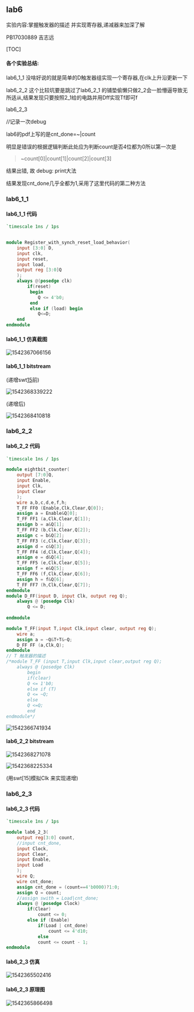 

## lab6

实验内容:掌握触发器的描述 并实现寄存器,递减器来加深了解

PB17030889 吉志远



[TOC]

#### 各个实验总结:

lab6_1_1 没啥好说的就是简单的D触发器组实现一个寄存器,在clk上升沿更新一下

lab6_2_2 这个比较坑要是跳过了lab6_2_1 的铺垫偷懒只做2_2会一脸懵逼导致无所适从,结果发现只要按照2_1给的电路并用Dff实现Tf即可f

lab6_2_3

//记录一次debug

lab6的pdf上写的是cnt_done=~|count

明显是错误的根据逻辑判断此处应为判断count是否4位都为0所以第一次是

> ~count[0]|count[1]|count[2]|count[3] 

结果出错, 故 debug:	print大法

结果发现cnt_done几乎全都为1,采用了这里代码的第二种方法



### lab6_1_1

#### lab6_1_1 代码

```verilog
`timescale 1ns / 1ps


module Register_with_synch_reset_load_behavior(
    input [3:0] D,
    input clk,
    input reset,
    input load,
    output reg [3:0]Q
    );
    always @(posedge clk)
        if(reset)
         begin
            Q <= 4'b0;
         end
         else if (load) begin
            Q<=D;
    end
endmodule
```

#### lab6_1_1 仿真截图

![1542367066156](/home/alicemare/.config/Typora/typora-user-images/1542367066156.png)

#### lab6_1_1 bitstream

(递增swt[15](clk)前)

![1542368339222](/home/alicemare/.config/Typora/typora-user-images/1542368339222.png)

(递增后)

![1542368410818](/home/alicemare/.config/Typora/typora-user-images/1542368410818.png)

### lab6_2_2

#### lab6_2_2 代码

```verilog
`timescale 1ns / 1ps

module eightbit_counter(
    output [7:0]Q,
    input Enable,
    input Clk,
    input Clear
    );
    wire a,b,c,d,e,f,h;
    T_FF FF0 (Enable,Clk,Clear,Q[0]);
    assign a = Enable&Q[0];
    T_FF FF1 (a,Clk,Clear,Q[1]);
    assign b = a&Q[1];
    T_FF FF2 (b,Clk,Clear,Q[2]);
    assign c = b&Q[2];
    T_FF FF3 (c,Clk,Clear,Q[3]);
    assign d = c&Q[3];
    T_FF FF4 (d,Clk,Clear,Q[4]);
    assign e = d&Q[4];
    T_FF FF5 (e,Clk,Clear,Q[5]);
    assign f = e&Q[5];
    T_FF FF6 (f,Clk,Clear,Q[6]);
    assign h = f&Q[6];
    T_FF FF7 (h,Clk,Clear,Q[7]);
endmodule
module D_FF(input D, input Clk, output reg Q);
    always @ (posedge Clk)
        Q <= D;
    
endmodule

module T_FF(input T,input Clk,input clear, output reg Q);
    wire a;
    assign a = ~Q&T+T&~Q;
    D_FF FF (a,Clk,Q);
endmodule
// T 触发器的描述
/*module T_FF (input T,input Clk,input clear,output reg Q);
    always @ (posedge Clk)
        begin
        if(clear)
        Q <= 1'b0;
        else if (T)
        Q <= ~Q;
        else 
        Q <=Q;
        end    
endmodule*/
```

![1542366741934](/home/alicemare/.config/Typora/typora-user-images/1542366741934.png)

#### lab6_2_2 bitstream

![1542368271078](/home/alicemare/.config/Typora/typora-user-images/1542368271078.png)

![1542368225334](/home/alicemare/.config/Typora/typora-user-images/1542368225334.png)

(用swt[15]模拟Clk 来实现递增)

### lab6_2_3

 #### lab6_2_3 代码

```verilog
`timescale 1ns / 1ps

module lab6_2_3(
    output reg[3:0] count,
    //input cnt_done,
    input Clock,
    input Clear,
    input Enable,
    input Load
    );
    wire Q;
    wire cnt_done;
    assign cnt_done = (count==4'b0000)?1:0;
    assign Q = count;
    //assign swith = Load|cnt_done;
    always @ (posedge Clock)
        if(Clear)
            count <= 0;
        else if (Enable)
            if(Load | cnt_done)
                count <= 4'd10;
            else
            count <= count - 1;
endmodule
```

####  lab6_2_3 仿真

![1542365502416](/home/alicemare/.config/Typora/typora-user-images/1542365502416.png)

#### lab6_2_3 原理图

![1542365866498](/home/alicemare/.config/Typora/typora-user-images/1542365866498.png)